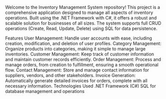 Welcome to the Inventory Management System repository! This project is a comprehensive application designed to manage all aspects of inventory operations. Built using the .NET Framework with C#, it offers a robust and scalable solution for businesses of all sizes. The system supports full CRUD operations (Create, Read, Update, Delete) using SQL for data persistence.

Features
User Management: Handle user accounts with ease, including creation, modification, and deletion of user profiles.
Category Management: Organize products into categories, making it simple to manage large inventories.
Customer Management: Keep track of customer information and maintain customer records efficiently.
Order Management: Process and manage orders, from creation to fulfillment, ensuring a smooth operational flow.
Contact Management: Store and manage contact information for suppliers, vendors, and other stakeholders.
Invoice Generation: Automatically generate detailed invoices for orders, complete with all necessary information.
Technologies Used
.NET Framework (C#)
SQL for database management and operations
